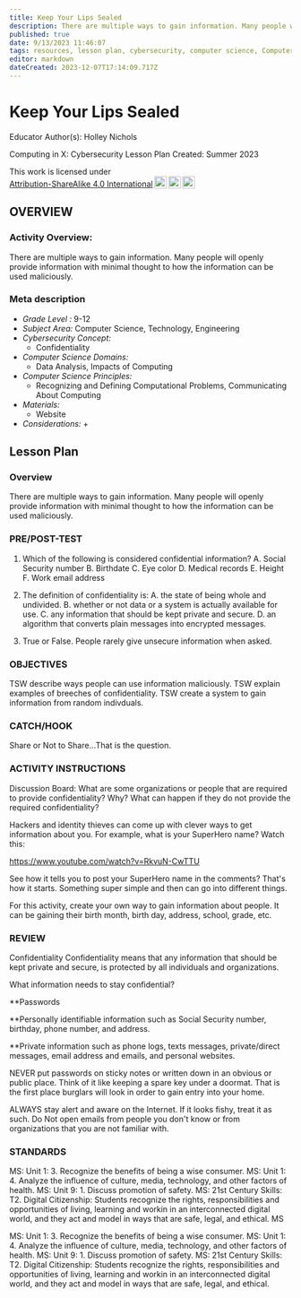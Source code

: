 ```yaml
---
title: Keep Your Lips Sealed
description: There are multiple ways to gain information. Many people will openly provide information with minimal thought to how the information can be used maliciously.
published: true
date: 9/13/2023 11:46:07
tags: resources, lesson plan, cybersecurity, computer science, Computer Science, Technology, Engineering 
editor: markdown
dateCreated: 2023-12-07T17:14:09.717Z
---
```

# Keep Your Lips Sealed


Educator Author(s): Holley Nichols


Computing in X: Cybersecurity Lesson Plan 
Created: Summer 2023


<p xmlns:cc="http://creativecommons.org/ns#" >This work is licensed under <a href="http://creativecommons.org/licenses/by-sa/4.0/?ref=chooser-v1" target="_blank" rel="license noopener noreferrer" style="display:inline-block;">Attribution-ShareAlike 4.0 International<img style="height:22px!important;margin-left:3px;vertical-align:text-bottom;" src="https://mirrors.creativecommons.org/presskit/icons/cc.svg?ref=chooser-v1"><img style="height:22px!important;margin-left:3px;vertical-align:text-bottom;" src="https://mirrors.creativecommons.org/presskit/icons/by.svg?ref=chooser-v1"><img style="height:22px!important;margin-left:3px;vertical-align:text-bottom;" src="https://mirrors.creativecommons.org/presskit/icons/sa.svg?ref=chooser-v1"></a></p>





## OVERVIEW


### Activity Overview:  
There are multiple ways to gain information. Many people will openly provide information with minimal thought to how the information can be used maliciously.


### Meta description
+ *Grade Level :* 9-12 
+ *Subject Area:* Computer Science, Technology, Engineering 
+ *Cybersecurity Concept:* 
   + Confidentiality
+ *Computer Science Domains:*
   + Data Analysis, Impacts of Computing
+ *Computer Science Principles:*
   + Recognizing and Defining Computational Problems, Communicating About Computing
+ *Materials:* 
   + Website
+ *Considerations:*
   + 


## Lesson Plan
### Overview
There are multiple ways to gain information. Many people will openly provide information with minimal thought to how the information can be used maliciously.


### PRE/POST-TEST
1. Which of the following is considered confidential information?
A. Social Security number
B. Birthdate
C. Eye color
D. Medical records
E. Height
F. Work email address


2. The definition of confidentiality is:
A. the state of being whole and undivided.
B. whether or not data or a system is actually available for use.
C. any information that should be kept private and secure.
D. an algorithm that converts plain messages into encrypted messages.


3. True or False. People rarely give unsecure information when asked.


### OBJECTIVES
TSW describe ways people can use information maliciously.
TSW explain examples of breeches of confidentiality.
TSW create a system to gain information from random indivduals.


### CATCH/HOOK
Share or Not to Share...That is the question.


### ACTIVITY INSTRUCTIONS
Discussion Board:
What are some organizations or people that are required to provide confidentiality? Why? What can happen if they do not provide the required confidentiality?


Hackers and identity thieves can come up with clever ways to get information about you. For example, what is your SuperHero name? Watch this:


https://www.youtube.com/watch?v=RkvuN-CwTTU 


See how it tells you to post your SuperHero name in the comments? That's how it starts. Something super simple and then can go into different things.


For this activity, create your own way to gain information about people. It can be gaining their birth month, birth day, address, school, grade, etc.






### REVIEW
Confidentiality
Confidentiality means that any information that should be kept private and secure, is protected by all individuals and organizations.


What information needs to stay confidential?


**Passwords


**Personally identifiable information such as Social Security number, birthday, phone number, and address.


**Private information such as phone logs, texts messages, private/direct messages, email address and emails, and personal websites.


NEVER put passwords on sticky notes or written down in an obvious or public place. Think of it like keeping a spare key under a doormat. That is the first place burglars will look in order to gain entry into your home.


ALWAYS stay alert and aware on the Internet. If it looks fishy, treat it as such. Do Not open emails from people you don't know or from organizations that you are not familiar with.


### STANDARDS        
MS: Unit 1: 3. Recognize the benefits of being a wise consumer.
MS: Unit 1: 4. Analyze the influence of culture, media, technology, and other factors of health.
MS: Unit 9: 1. Discuss promotion of safety.
MS: 21st Century Skills: T2. Digital Citizenship: Students recognize the rights, responsibilities and opportunities of living, learning and workin in an interconnected digital world, and they act and model in ways that are safe, legal, and ethical.
MS


MS: Unit 1: 3. Recognize the benefits of being a wise consumer.
MS: Unit 1: 4. Analyze the influence of culture, media, technology, and other factors of health.
MS: Unit 9: 1. Discuss promotion of safety.
MS: 21st Century Skills: T2. Digital Citizenship: Students recognize the rights, responsibilities and opportunities of living, learning and workin in an interconnected digital world, and they act and model in ways that are safe, legal, and ethical.